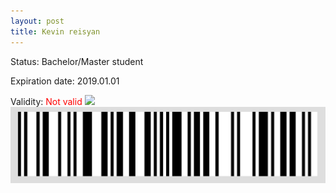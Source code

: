 ```yaml
---
layout: post
title: Kevin reisyan
---
```


Status: Bachelor/Master student

Expiration date: 2019.01.01

Validity: <font color="red"> Not valid</font> 
![](/members/img/Kevin_reisyan.png)
![](/members/img/bar.png)

